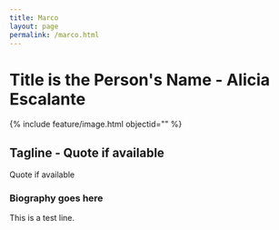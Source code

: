 ```yaml
---
title: Marco
layout: page
permalink: /marco.html
---
```

# Title is the Person's Name - Alicia Escalante

{% include feature/image.html objectid="" %}

## Tagline - Quote if available 

Quote if available 

### Biography goes here

This is a test line. 




